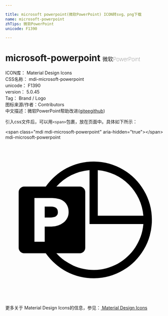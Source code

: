 ```yaml
---

title: microsoft powerpoint(微软PowerPoint) ICON转svg、png下载
name: microsoft-powerpoint
zhTips: 微软PowerPoint
unicode: F1390

---
```


# microsoft-powerpoint  <small style="font-size: 60%;font-weight: 100">微软PowerPoint</small>


<div class="detail-page">
<p>
<span>
ICON库：
<span class="badge-secondary badge">Material Design Icons</span> 
</span>
<br/>
<span>
CSS名称：
<span class="badge-secondary badge">mdi-microsoft-powerpoint</span> 
</span>
<br/>
<span>
unicode：
<span class="badge-secondary badge">F1390</span> 
</span>
<br/>
<span>
version：
<span class="badge-secondary badge">5.0.45</span> 
</span>
<br/>
<span>Tag：
<span class="badge-light badge">Brand / Logo</span>
</span>
<br/>
<span>图标来源/作者：<span class="badge-light badge">Contributors</span></span> 
<br/>
<span class="zh-detail">中文描述：<span class="badge-primary badge">微软PowerPoint</span><span class="help-link"><span>帮助改进</span>(<a href="https://gitee.com/liuwave/icon-helper/edit/master/json/material/microsoft-powerpoint.json" target="_blank" rel="noopener noreferrer">gitee</a><a href="https://github.com/liuwave/icon-helper/edit/master/json/material/microsoft-powerpoint.json" target="_blank" rel="noopener noreferrer">github</a></span>)</span><br/>
</p>
</div>
<div class="alert alert-dark">
  <i class="mdi mdi-microsoft-powerpoint mdi-48px"></i>
  <i class="mdi mdi-microsoft-powerpoint mdi-36px"></i>
  <i class="mdi mdi-microsoft-powerpoint mdi-24px"></i>
  <i class="mdi mdi-microsoft-powerpoint mdi-18px"></i>
</div>
<div>
  <p>引入css文件后，可以用<code>&lt;span&gt;</code>包裹，放在页面中。具体如下所示：    
  </p>
  <div class="alert alert-primary" style="font-size: 14px">
    &lt;span class="mdi mdi-microsoft-powerpoint" aria-hidden="true"&gt;&lt;/span&gt;
    <copy-btn content='<span class="mdi mdi-microsoft-powerpoint" aria-hidden="true"></span>'></copy-btn>
  </div>
  <div class="alert alert-secondary">
    <i class="mdi mdi-microsoft-powerpoint"
    style="font-size: 24px"
    aria-hidden="true"></i> mdi-microsoft-powerpoint
    <copy-btn content="mdi-microsoft-powerpoint" btn-title="复制图标名称"></copy-btn>
  </div>
</div>
<div id="svg" class="svg-wrap">
<svg xmlns="http://www.w3.org/2000/svg" viewBox="0 0 24 24"><path d="M13.25 3.25Q14.46 3.25 15.58 3.56 16.7 3.88 17.67 4.45 18.64 5 19.44 5.81 20.23 6.61 20.8 7.58 21.38 8.55 21.69 9.67 22 10.79 22 12 22 13.21 21.69 14.33 21.38 15.45 20.8 16.42 20.23 17.39 19.44 18.19 18.64 19 17.67 19.55 16.7 20.13 15.58 20.44 14.46 20.75 13.25 20.75 12.18 20.75 11.15 20.5 10.12 20.24 9.2 19.76 8.28 19.27 7.5 18.58 6.69 17.88 6.07 17H2.83Q2.5 17 2.24 16.76 2 16.5 2 16.17V7.83Q2 7.5 2.24 7.25 2.5 7 2.83 7H6.07Q6.69 6.12 7.5 5.42 8.28 4.72 9.2 4.24 10.13 3.76 11.15 3.5 12.18 3.25 13.25 3.25M13.88 4.53V11.37H20.72Q20.6 10 20.03 8.81 19.46 7.62 18.55 6.7 17.64 5.79 16.43 5.22 15.23 4.65 13.88 4.53M9.5 10.84Q9.5 10.27 9.3 9.87 9.11 9.46 8.78 9.21 8.45 8.95 8 8.84 7.55 8.72 7 8.72H4.37V15.27H5.91V13H6.94Q7.42 13 7.87 12.84 8.33 12.7 8.69 12.43 9.05 12.17 9.27 11.76 9.5 11.36 9.5 10.84M13.25 19.5Q14.23 19.5 15.14 19.26 16.04 19 16.85 18.58 17.66 18.13 18.33 17.5 19 16.89 19.5 16.13 20 15.36 20.33 14.47 20.64 13.58 20.72 12.62H12.64V4.53Q11.19 4.65 9.91 5.29 8.63 5.93 7.67 7H11.17Q11.5 7 11.76 7.25 12 7.5 12 7.83V16.17Q12 16.5 11.76 16.76 11.5 17 11.17 17H7.67Q8.2 17.6 8.84 18.06 9.5 18.5 10.19 18.84 10.91 19.17 11.68 19.33 12.45 19.5 13.25 19.5M6.85 10Q7.32 10 7.61 10.19 7.89 10.38 7.89 10.89 7.89 11.11 7.79 11.25 7.69 11.39 7.53 11.5 7.37 11.57 7.18 11.6 7 11.64 6.8 11.64H5.91V10H6.85Z" /></svg>
</div>
<detail full-name='mdi-microsoft-powerpoint'></detail>
    
<div><p>更多关于 Material Design Icons的信息，参见：<a target="_blank" href="https://iconhelper.cn/material.html"> Material Design Icons</a>
</p></div>
